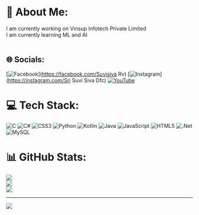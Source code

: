 # 💫 About Me:
I am currently working on Vinsup Infotech Private Limited<br>I am currently learning ML and AI<br><br>


## 🌐 Socials:
 [![Facebook](https://img.shields.io/badge/Facebook-%231877F2.svg?logo=Facebook&logoColor=white)](https://facebook.com/Suvisiva Rv) [![Instagram](https://img.shields.io/badge/Instagram-%23E4405F.svg?logo=Instagram&logoColor=white)](https://instagram.com/Sri Suvi Siva Dfc) [![YouTube](https://img.shields.io/badge/YouTube-%23FF0000.svg?logo=YouTube&logoColor=white)](https://youtube.com/@https://www.youtube.com/@suvisivar1328) 

# 💻 Tech Stack:
![C](https://img.shields.io/badge/c-%2300599C.svg?style=for-the-badge&logo=c&logoColor=white) ![C#](https://img.shields.io/badge/c%23-%23239120.svg?style=for-the-badge&logo=c-sharp&logoColor=white) ![CSS3](https://img.shields.io/badge/css3-%231572B6.svg?style=for-the-badge&logo=css3&logoColor=white) ![Python](https://img.shields.io/badge/python-3670A0?style=for-the-badge&logo=python&logoColor=ffdd54) ![Kotlin](https://img.shields.io/badge/kotlin-%230095D5.svg?style=for-the-badge&logo=kotlin&logoColor=white) ![Java](https://img.shields.io/badge/java-%23ED8B00.svg?style=for-the-badge&logo=java&logoColor=white) ![JavaScript](https://img.shields.io/badge/javascript-%23323330.svg?style=for-the-badge&logo=javascript&logoColor=%23F7DF1E) ![HTML5](https://img.shields.io/badge/html5-%23E34F26.svg?style=for-the-badge&logo=html5&logoColor=white) ![.Net](https://img.shields.io/badge/.NET-5C2D91?style=for-the-badge&logo=.net&logoColor=white) ![MySQL](https://img.shields.io/badge/mysql-%2300f.svg?style=for-the-badge&logo=mysql&logoColor=white)
# 📊 GitHub Stats:
![](https://github-readme-stats.vercel.app/api?username=SuviSiva&theme=blue-green&hide_border=false&include_all_commits=false&count_private=false)<br/>
![](https://github-readme-streak-stats.herokuapp.com/?user=SuviSiva&theme=blue-green&hide_border=false)<br/>
![](https://github-readme-stats.vercel.app/api/top-langs/?username=SuviSiva&theme=blue-green&hide_border=false&include_all_commits=false&count_private=false&layout=compact)

---
[![](https://visitcount.itsvg.in/api?id=SuviSiva&icon=0&color=0)](https://visitcount.itsvg.in)

<!-- Proudly created with GPRM ( https://gprm.itsvg.in ) -->
